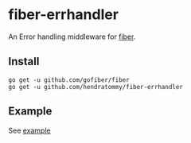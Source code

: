 # fiber-errhandler

An Error handling middleware for [fiber](https://github.com/gofiber/fiber).

## Install

```
go get -u github.com/gofiber/fiber
go get -u github.com/hendratommy/fiber-errhandler
```

## Example

See [example](https://github.com/hendratommy/fiber-errhandler/tree/master/example)
